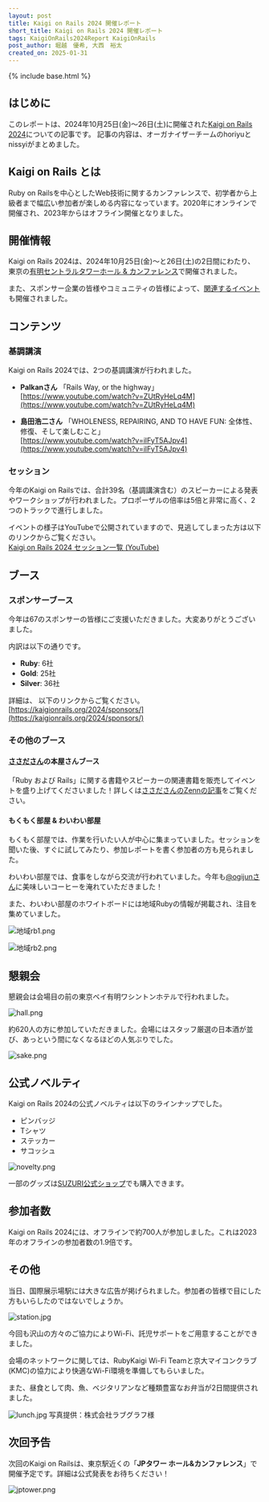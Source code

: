 ```yaml
---
layout: post
title: Kaigi on Rails 2024 開催レポート
short_title: Kaigi on Rails 2024 開催レポート
tags: KaigiOnRails2024Report KaigiOnRails
post_author: 堀越　優希, 大西　裕太
created_on: 2025-01-31
---
```

{% include base.html %}

## はじめに
このレポートは、2024年10月25日(金)〜26日(土)に開催された[Kaigi on Rails 2024](https://kaigionrails.org/2024/)についての記事です。
記事の内容は、オーガナイザーチームのhoriyuとnissyiがまとめました。

## Kaigi on Rails とは
Ruby on Railsを中心としたWeb技術に関するカンファレンスで、初学者から上級者まで幅広い参加者が楽しめる内容になっています。2020年にオンラインで開催され、2023年からはオフライン開催となりました。

## 開催情報
Kaigi on Rails 2024は、2024年10月25日(金)〜と26日(土)の2日間にわたり、東京の[有明セントラルタワーホール & カンファレンス](https://ariake-hall.jp/)で開催されました。

また、スポンサー企業の皆様やコミュニティの皆様によって、[関連するイベント](https://kaigionrails.org/2024/events/)も開催されました。

## コンテンツ

### 基調講演

Kaigi on Rails 2024では、2つの基調講演が行われました。

- **Palkanさん**
「Rails Way, or the highway」  
  [https://www.youtube.com/watch?v=ZUtRyHeLq4M](https://www.youtube.com/watch?v=ZUtRyHeLq4M)


- **島田浩二さん**
「WHOLENESS, REPAIRING, AND TO HAVE FUN: 全体性、修復、そして楽しむこと」  
  [https://www.youtube.com/watch?v=ilFyT5AJpv4](https://www.youtube.com/watch?v=ilFyT5AJpv4)

### セッション

今年のKaigi on Railsでは、合計39名（基調講演含む）のスピーカーによる発表やワークショップが行われました。プロポーザルの倍率は5倍と非常に高く、2つのトラックで進行しました。

イベントの様子はYouTubeで公開されていますので、見逃してしまった方は以下のリンクからご覧ください。  
[Kaigi on Rails 2024 セッション一覧 (YouTube)](https://www.youtube.com/watch?v=ZUtRyHeLq4M&list=PLiBdJz0juoHC9hBr_Cce38yX4ANimvLOK)

## ブース

### スポンサーブース
今年は67のスポンサーの皆様にご支援いただきました。大変ありがとうございました。

内訳は以下の通りです。
- **Ruby**: 6社  
- **Gold**: 25社
- **Silver**: 36社

詳細は、 以下のリンクからご覧ください。  
[https://kaigionrails.org/2024/sponsors/](https://kaigionrails.org/2024/sponsors/)

### その他のブース
#### [ささださん](https://x.com/_ko1)の本屋さんブース
「Ruby および Rails」に関する書籍やスピーカーの関連書籍を販売してイベントを盛り上げてくださいました！詳しくは[ささださんのZennの記事](https://zenn.dev/ko1/articles/bf47077f40d793)をご覧ください。

#### もくもく部屋 & わいわい部屋
もくもく部屋では、作業を行いたい人が中心に集まっていました。セッションを聞いた後、すぐに試してみたり、参加レポートを書く参加者の方も見られました。

わいわい部屋では、食事をしながら交流が行われていました。今年も[@ogijunさん](https://x.com/ogijun)に美味しいコーヒーを淹れていただきました！

また、わいわい部屋のホワイトボードには地域Rubyの情報が掲載され、注目を集めていました。

![地域rb1.png]({{base}}{{site.baseurl}}/images/0065-KaigiOnRails2024Report/地域rb2.png)

![地域rb2.png]({{base}}{{site.baseurl}}/images/0065-KaigiOnRails2024Report/地域rb2.png)


## 懇親会

懇親会は会場目の前の東京ベイ有明ワシントンホテルで行われました。

![hall.png]({{base}}{{site.baseurl}}/images/0065-KaigiOnRails2024Report/hall.png)


約620人の方に参加していただきました。会場にはスタッフ厳選の日本酒が並び、あっという間になくなるほどの人気ぶりでした。


![sake.png]({{base}}{{site.baseurl}}/images/0065-KaigiOnRails2024Report/sake.png)


## 公式ノベルティ

Kaigi on Rails 2024の公式ノベルティは以下のラインナップでした。
- ピンバッジ
- Tシャツ
- ステッカー
- サコッシュ  

![novelty.png]({{base}}{{site.baseurl}}/images/0065-KaigiOnRails2024Report/novelty.png)

一部のグッズは[SUZURI公式ショップ](https://suzuri.jp/kaigionrails)でも購入できます。

## 参加者数

Kaigi on Rails 2024には、オフラインで約700人が参加しました。これは2023年のオフラインの参加者数の1.9倍です。

## その他
当日、国際展示場駅には大きな広告が掲げられました。参加者の皆様で目にした方もいらしたのではないでしょうか。

![station.jpg]({{base}}{{site.baseurl}}/images/0065-KaigiOnRails2024Report/station.jpg)


今回も沢山の方々のご協力によりWi-Fi、託児サポートをご用意することができました。

会場のネットワークに関しては、RubyKaigi Wi-Fi Teamと京大マイコンクラブ (KMC)の協力により快適なWi-Fi環境を準備してもらいました。

また、昼食として肉、魚、ベジタリアンなど種類豊富なお弁当が2日間提供されました。

![lunch.jpg]({{base}}{{site.baseurl}}/images/0065-KaigiOnRails2024Report/lunch.jpg)
写真提供：株式会社ラブグラフ様


## 次回予告

次回のKaigi on Railsは、東京駅近くの「**JPタワー ホール&カンファレンス**」で開催予定です。詳細は公式発表をお待ちください！

![jptower.png]({{base}}{{site.baseurl}}/images/0065-KaigiOnRails2024Report/jptower.png)
